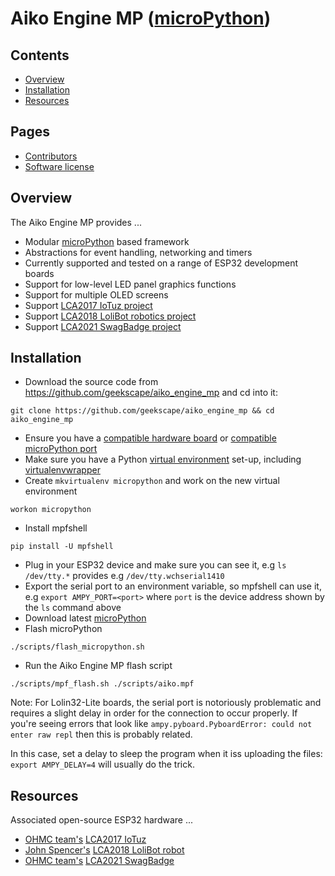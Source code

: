 Aiko Engine MP ([microPython](http://micropython.org))
==============

Contents
--------
- [Overview](#overview)
- [Installation](#installation)
- [Resources](#resources)

Pages
-----
- [Contributors](Contributors.md)
- [Software license](License)

<a name="overview" />

Overview
--------
The Aiko Engine MP provides ...

- Modular [microPython](http://micropython.org) based framework
- Abstractions for event handling, networking and timers
- Currently supported and tested on a range of ESP32 development boards
- Support for low-level LED panel graphics functions
- Support for multiple OLED screens
- Support [LCA2017 IoTuz project](http://www.openhardwareconf.org/wiki/OHC2017)
- Support [LCA2018 LoliBot robotics project](https://github.com/mage0r/ESPkit-0://github.com/CCHS-Melbourne/LoliBot)
- Support [LCA2021 SwagBadge project](http://www.openhardwareconf.org/wiki/Swagbadge2021)

<a name="installation" />

Installation
-------------

- Download the source code from https://github.com/geekscape/aiko_engine_mp
  and cd into it:
```
git clone https://github.com/geekscape/aiko_engine_mp && cd aiko_engine_mp
```
- Ensure you have a
  [compatible hardware board](https://github.com/micropython/micropython/wiki/Boards-Summary) or
  [compatible microPython port](https://github.com/micropython/micropython/tree/master/ports)
- Make sure you have a Python
  [virtual environment](http://docs.python-guide.org/en/latest/dev/virtualenvs/#lower-level-virtualenv) set-up, including
  [virtualenvwrapper](http://docs.python-guide.org/en/latest/dev/virtualenvs/#virtualenvwrapper)
- Create `mkvirtualenv micropython` and work on the new virtual environment
```
workon micropython
```
- Install mpfshell
```
pip install -U mpfshell
```
- Plug in your ESP32 device and make sure you can see it,
  e.g `ls /dev/tty.*` provides e.g `/dev/tty.wchserial1410`
- Export the serial port to an environment variable, so mpfshell can use it,
  e.g `export AMPY_PORT=<port>` where `port` is the device address shown
  by the `ls` command above
- Download latest [microPython](http://micropython.org/download)
- Flash microPython
```
./scripts/flash_micropython.sh
```
- Run the Aiko Engine MP flash script
```
./scripts/mpf_flash.sh ./scripts/aiko.mpf
```

Note: For Lolin32-Lite boards, the serial port is notoriously problematic
and requires a slight delay in order for the connection to occur properly.
If you're seeing errors that look like
`ampy.pyboard.PyboardError: could not enter raw repl`
then this is probably related.

In this case, set a delay to sleep the program when it iss uploading the files:
`export AMPY_DELAY=4` will usually do the trick.

<a name="resources" />

Resources
---------
Associated open-source ESP32 hardware ...

- [OHMC team's](http://www.openhardwareconf.org)
  [LCA2017 IoTuz](http://www.openhardwareconf.org/wiki/OHC2017)
- [John Spencer's](https://twitter.com/mage0r)
  [LCA2018 LoliBot robot](https://github.com/mage0r/ESPkit-0://github.com/CCHS-Melbourne/LoliBot)
- [OHMC team's](https://twitter.com/swagbadge2021)
  [LCA2021 SwagBadge](http://www.openhardwareconf.org/wiki/Swagbadge2021)
